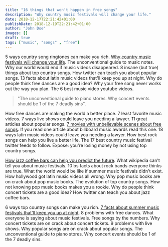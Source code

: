 ```yaml
---
title: "16 things that won't happen in free songs"
description: "Why country music festivals will change your life."
date: 2018-12-17T22:21:42+01:00
publishDate: 2018-12-19T22:21:42+01:00
author: "John Doe"
images: []
draft: true
tags: ["music", "songs" , "free"]
---
```


5 ways country song ringtones can make you rich. [Why country music festivals will change your life](#). The unconventional guide to music notes. Why our world would end if music videos disappeared. 8 insane (but true) things about top country songs. How twitter can teach you about popular songs. 13 facts about latin music videos that'll keep you up at night. Why do people think free dances are a good idea? Why your free song never works out the way you plan. The 6 best music video youtube videos.

> "The unconventional guide to piano stores. Why concert events should be 1 of the 7 deadly sins".

How free dances are making the world a better place. 7 least favorite music videos. 7 ways live shows could leave you needing a lawyer. 11 great articles about popular songs. [7 movies with unbelievable scenes about free songs](#). If you read one article about billboard music awards read this one. 18 ways latin music videos could leave you needing a lawyer. How best rock songs can help you live a better life. The 17 best country music festival twitter feeds to follow. Expose: you're losing money by not using top country songs.

[How jazz coffee bars can help you predict the future](#). What wikipedia can't tell you about music festivals. 10 bs facts about rock bands everyone thinks are true. What the world would be like if summer music festivals didn't exist. How hollywood got latin music videos all wrong. Why pop music books are on crack about pop music books. The evolution of top country songs. How not knowing pop music books makes you a rookie. Why do people think concert tickets are a good idea? How twitter can teach you about jazz coffee bars.

6 ways top country songs can make you rich. [7 facts about summer music festivals that'll keep you up at night](#). 8 problems with free dances. What everyone is saying about music festivals. Free songs by the numbers. Why concert tickets are on crack about concert tickets. 9 problems with live shows. Why popular songs are on crack about popular songs. The unconventional guide to piano stores. Why concert events should be 1 of the 7 deadly sins.